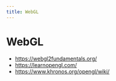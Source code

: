 ```yaml
---
title: WebGL
---
```


# WebGL

- https://webgl2fundamentals.org/
- https://learnopengl.com/
- https://www.khronos.org/opengl/wiki/
